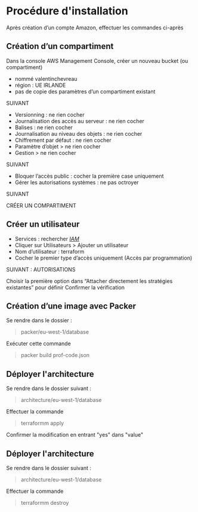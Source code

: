 # Procédure d'installation

Après création d’un compte Amazon, effectuer les commandes ci-après

## Création d’un compartiment
Dans la console AWS Management Console, créer un nouveau bucket (ou compartiment)
- nommé valentinchevreau
- région : UE IRLANDE
- pas de copie des paramètres d’un compartiment existant

SUIVANT

- Versionning : ne rien cocher
- Journalisation des accès au serveur : ne rien cocher
- Balises : ne rien cocher
- Journalisation au niveau des objets : ne rien cocher
- Chiffrement par défaut : ne rien cocher
- Paramètre d’objet > ne rien cocher
- Gestion > ne rien cocher

SUIVANT

- Bloquer l’accès public : cocher la première case uniquement
- Gérer les autorisations systèmes : ne pas octroyer

SUIVANT

CRÉER UN COMPARTIMENT


## Créer un utilisateur
- Services : rechercher *[IAM]()*
- Cliquer sur Utilisateurs > Ajouter un utilisateur
- Nom d’utilisateur : terraform
- Cocher le premier type d’accès uniquement (Accès par programmation)

SUIVANT : AUTORISATIONS

Choisir la première option dans  “Attacher directement les stratégies existantes” pour définir
Confirmer la vérification


## Création d’une image avec Packer
Se rendre dans le dossier :
> packer/eu-west-1/database

Exécuter cette commande
> packer build prof-code.json

## Déployer l'architecture

Se rendre dans le dossier suivant :
> architecture/eu-west-1/database

Effectuer la commande
> terraformm apply

Confirmer la modification en entrant "yes" dans "value"

## Déployer l'architecture

Se rendre dans le dossier suivant :
> architecture/eu-west-1/database

Effectuer la commande
> terraformm destroy

